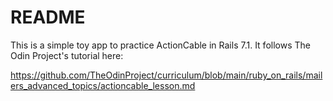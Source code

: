 # README

This is a simple toy app to practice ActionCable in Rails 7.1. It follows The Odin Project's
tutorial here:

https://github.com/TheOdinProject/curriculum/blob/main/ruby_on_rails/mailers_advanced_topics/actioncable_lesson.md